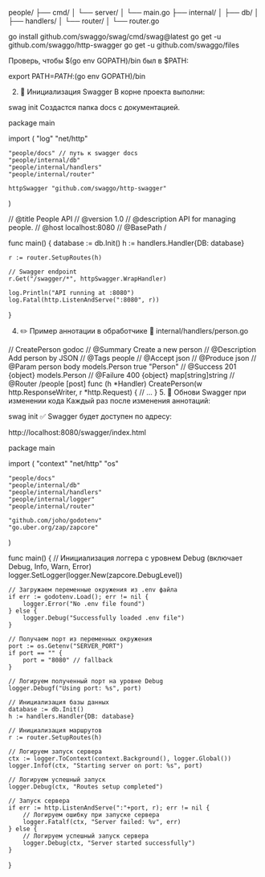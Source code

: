 people/
├── cmd/
│   └── server/
│       └── main.go
├── internal/
│   ├── db/
│   ├── handlers/
│   └── router/
│       └── router.go


go install github.com/swaggo/swag/cmd/swag@latest
go get -u github.com/swaggo/http-swagger
go get -u github.com/swaggo/files

Проверь, чтобы $(go env GOPATH)/bin был в $PATH:


export PATH=$PATH:$(go env GOPATH)/bin

2. 📂 Инициализация Swagger
В корне проекта выполни:


swag init
Создастся папка docs с документацией.

package main

import (
	"log"
	"net/http"

	"people/docs" // путь к swagger docs
	"people/internal/db"
	"people/internal/handlers"
	"people/internal/router"

	httpSwagger "github.com/swaggo/http-swagger"
)

// @title           People API
// @version         1.0
// @description     API for managing people.
// @host            localhost:8080
// @BasePath        /

func main() {
	database := db.Init()
	h := handlers.Handler{DB: database}

	r := router.SetupRoutes(h)

	// Swagger endpoint
	r.Get("/swagger/*", httpSwagger.WrapHandler)

	log.Println("API running at :8080")
	log.Fatal(http.ListenAndServe(":8080", r))
}


4. ✏️ Пример аннотации в обработчике
📁 internal/handlers/person.go

// CreatePerson godoc
// @Summary      Create a new person
// @Description  Add person by JSON
// @Tags         people
// @Accept       json
// @Produce      json
// @Param        person  body  models.Person  true  "Person"
// @Success      201     {object}  models.Person
// @Failure      400     {object}  map[string]string
// @Router       /people [post]
func (h *Handler) CreatePerson(w http.ResponseWriter, r *http.Request) {
	// ...
}
5. 🔁 Обнови Swagger при изменении кода
Каждый раз после изменения аннотаций:


swag init
✅ Swagger будет доступен по адресу:

http://localhost:8080/swagger/index.html




package main

import (
	"context"
	"net/http"
	"os"

	"people/docs"
	"people/internal/db"
	"people/internal/handlers"
	"people/internal/logger"
	"people/internal/router"

	"github.com/joho/godotenv"
	"go.uber.org/zap/zapcore"
)

func main() {
	// Инициализация логгера с уровнем Debug (включает Debug, Info, Warn, Error)
	logger.SetLogger(logger.New(zapcore.DebugLevel))

	// Загружаем переменные окружения из .env файла
	if err := godotenv.Load(); err != nil {
		logger.Error("No .env file found")
	} else {
		logger.Debug("Successfully loaded .env file")
	}

	// Получаем порт из переменных окружения
	port := os.Getenv("SERVER_PORT")
	if port == "" {
		port = "8080" // fallback
	}

	// Логируем полученный порт на уровне Debug
	logger.Debugf("Using port: %s", port)

	// Инициализация базы данных
	database := db.Init()
	h := handlers.Handler{DB: database}

	// Инициализация маршрутов
	r := router.SetupRoutes(h)

	// Логируем запуск сервера
	ctx := logger.ToContext(context.Background(), logger.Global())
	logger.Infof(ctx, "Starting server on port: %s", port)

	// Логируем успешный запуск
	logger.Debug(ctx, "Routes setup completed")

	// Запуск сервера
	if err := http.ListenAndServe(":"+port, r); err != nil {
		// Логируем ошибку при запуске сервера
		logger.Fatalf(ctx, "Server failed: %v", err)
	} else {
		// Логируем успешный запуск сервера
		logger.Debug(ctx, "Server started successfully")
	}
}






